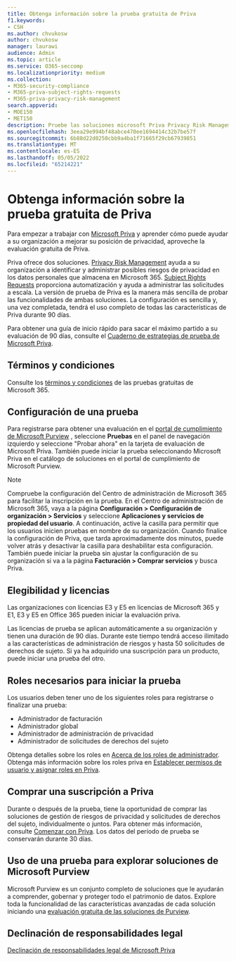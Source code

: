 ```yaml
---
title: Obtenga información sobre la prueba gratuita de Priva
f1.keywords:
- CSH
ms.author: chvukosw
author: chvukosw
manager: laurawi
audience: Admin
ms.topic: article
ms.service: O365-seccomp
ms.localizationpriority: medium
ms.collection:
- M365-security-compliance
- M365-priva-subject-rights-requests
- M365-priva-privacy-risk-management
search.appverid:
- MOE150
- MET150
description: Pruebe las soluciones microsoft Priva Privacy Risk Management y Subject Rights Requests con una evaluación gratuita.
ms.openlocfilehash: 3eea29e994bf48abce470ee1694414c32b7be57f
ms.sourcegitcommit: 6b88d22d0250cbb9a4ba1f71665f29cb67939851
ms.translationtype: MT
ms.contentlocale: es-ES
ms.lasthandoff: 05/05/2022
ms.locfileid: "65214221"
---
```

# <a name="learn-about-the-free-priva-trial"></a>Obtenga información sobre la prueba gratuita de Priva

Para empezar a trabajar con [Microsoft Priva](priva-overview.md) y aprender cómo puede ayudar a su organización a mejorar su posición de privacidad, aproveche la evaluación gratuita de Priva.

Priva ofrece dos soluciones. [Privacy Risk Management](risk-management.md) ayuda a su organización a identificar y administrar posibles riesgos de privacidad en los datos personales que almacena en Microsoft 365. [Subject Rights Requests](subject-rights-requests.md) proporciona automatización y ayuda a administrar las solicitudes a escala. La versión de prueba de Priva es la manera más sencilla de probar las funcionalidades de ambas soluciones. La configuración es sencilla y, una vez completada, tendrá el uso completo de todas las características de Priva durante 90 días.

Para obtener una guía de inicio rápido para sacar el máximo partido a su evaluación de 90 días, consulte el [Cuaderno de estrategias de prueba de Microsoft Priva](priva-trial-playbook.md).

## <a name="terms-and-conditions"></a>Términos y condiciones

Consulte los [términos y condiciones](/legal/microsoft-365/microsoft-365-trial) de las pruebas gratuitas de Microsoft 365.

## <a name="set-up-a-trial"></a>Configuración de una prueba

Para registrarse para obtener una evaluación en el [portal de cumplimiento de Microsoft Purview](https://compliance.microsoft.com) , seleccione **Pruebas** en el panel de navegación izquierdo y seleccione "Probar ahora" en la tarjeta de evaluación de Microsoft Priva. También puede iniciar la prueba seleccionando Microsoft Priva en el catálogo de soluciones en el portal de cumplimiento de Microsoft Purview.

> [!NOTE]
> Compruebe la configuración del Centro de administración de Microsoft 365 para facilitar la inscripción en la prueba. En el Centro de administración de Microsoft 365, vaya a la página **Configuración > Configuración de organización > Servicios** y seleccione **Aplicaciones y servicios de propiedad del usuario**. A continuación, active la casilla para permitir que los usuarios inicien pruebas en nombre de su organización. Cuando finalice la configuración de Priva, que tarda aproximadamente dos minutos, puede volver atrás y desactivar la casilla para deshabilitar esta configuración. También puede iniciar la prueba sin ajustar la configuración de su organización si va a la página **Facturación > Comprar servicios** y busca Priva.

## <a name="eligibility-and-licensing"></a>Elegibilidad y licencias

Las organizaciones con licencias E3 y E5 en licencias de Microsoft 365 y E1, E3 y E5 en Office 365 pueden iniciar la evaluación priva.

Las licencias de prueba se aplican automáticamente a su organización y tienen una duración de 90 días. Durante este tiempo tendrá acceso ilimitado a las características de administración de riesgos y hasta 50 solicitudes de derechos de sujeto. Si ya ha adquirido una suscripción para un producto, puede iniciar una prueba del otro.

## <a name="required-roles-for-starting-the-trial"></a>Roles necesarios para iniciar la prueba

Los usuarios deben tener uno de los siguientes roles para registrarse o finalizar una prueba:

- Administrador de facturación
- Administrador global
- Administrador de administración de privacidad
- Administrador de solicitudes de derechos del sujeto

Obtenga detalles sobre los roles en [Acerca de los roles de administrador](/microsoft-365/admin/add-users/about-admin-roles). Obtenga más información sobre los roles priva en [Establecer permisos de usuario y asignar roles en Priva](priva-permissions.md).

## <a name="buy-a-priva-subscription"></a>Comprar una suscripción a Priva

Durante o después de la prueba, tiene la oportunidad de comprar las soluciones de gestión de riesgos de privacidad y solicitudes de derechos del sujeto, individualmente o juntos. Para obtener más información, consulte [Comenzar con Priva](priva-setup.md). Los datos del período de prueba se conservarán durante 30 días.

## <a name="use-a-trial-to-explore-microsoft-purview-solutions"></a>Uso de una prueba para explorar soluciones de Microsoft Purview

Microsoft Purview es un conjunto completo de soluciones que le ayudarán a comprender, gobernar y proteger todo el patrimonio de datos. Explore toda la funcionalidad de las características avanzadas de cada solución iniciando una [evaluación gratuita de las soluciones de Purview](/microsoft-365/compliance/compliance-easy-trials).

## <a name="legal-disclaimer"></a>Declinación de responsabilidades legal

[Declinación de responsabilidades legal de Microsoft Priva](priva-disclaimer.md)
